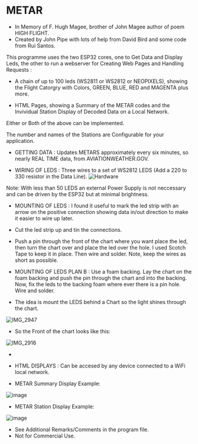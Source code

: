 # METAR
+ In Memory of F. Hugh Magee, brother of John Magee author of poem HIGH FLIGHT.
+ Created by John Pipe with lots of help from David Bird and some code from Rui Santos.

This programme uses the two ESP32 cores, one to Get Data and Display Leds, the other to run a webserver for Creating Web Pages and Handling Requests :

+ A chain of up to 100 leds (WS2811 or WS2812 or NEOPIXELS), showing the Flight Catorgry with Colors, GREEN, BLUE, RED and MAGENTA plus more.

+ HTML Pages, showing a Summary of the METAR codes and the Invividual Station Display of Decoded Data on a Local Network.

Either or Both of the above can be implemented.

The number and names of the Stations are Configurable for your application.

+ GETTING DATA : Updates METARS approximately every six minutes, so nearly REAL TIME data, from AVIATIONWEATHER.GOV.

+ WIRING OF LEDS : Three wires to  a set of WS2812 LEDS (Add a 220 to 330 resistor in the Data Line).
![Hardware](https://user-images.githubusercontent.com/24758833/157292122-1b9d380f-331b-4fc7-8e6e-f1c82105f2ea.jpg)


Note: With less than 50 LEDS an external Power Supply is not neccessary and can be driven by the ESP32 but at minimal brightness.


+ MOUNTING OF LEDS : I found it useful to mark the led strip with an arrow on the positive connection showing data in/out direction to make it easier to wire up later.
+ Cut the led strip up and tin the connections.
+ Push a pin through the front of the chart where you want place the led, then turn the chart over and place the led over the hole.  I used Scotch Tape to keep it in place.  Then wire and solder.  Note, keep the wires as short as possible.
+ MOUNTING OF LEDS PLAN B : Use a foam backing. Lay the chart on the foam backing and push the pin through the chart and into the backing.  Now, fix the leds to the backing foam where ever there is a pin hole.  Wire and solder.

+ The idea is mount the LEDS behind a Chart so the light shines through the chart.

![IMG_2947](https://user-images.githubusercontent.com/24758833/157293897-e3d9f13f-debc-4f80-a27e-ef0c16ccbe5c.JPG)

+ So the Front of the chart looks like this:

![IMG_2916](https://user-images.githubusercontent.com/24758833/157294109-c94372d3-fa67-4a66-8e46-7be0fdde13f8.JPG)


+

+ HTML DISPLAYS : Can be accesed by any device connected to a WiFi local network.
+ METAR Summary Display Example:


![image](https://user-images.githubusercontent.com/24758833/180669712-ec0df327-760a-49f8-941e-93d3c7773029.png)


+ METAR Station Display Example:


![image](https://user-images.githubusercontent.com/24758833/183297159-c19801f8-f4aa-4bc4-815a-bca285adbfa8.png)


+ See Additional Remarks/Comments in the program file.
+ Not for Commercial Use.
